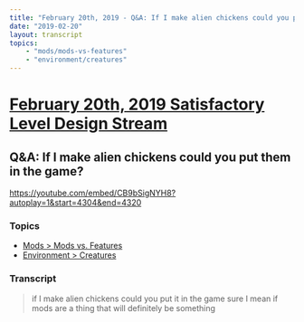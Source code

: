 ```yaml
---
title: "February 20th, 2019 - Q&A: If I make alien chickens could you put them in the game?"
date: "2019-02-20"
layout: transcript
topics: 
    - "mods/mods-vs-features"
    - "environment/creatures"
---
```

# [February 20th, 2019 Satisfactory Level Design Stream](../2019-02-20.md)
## Q&A: If I make alien chickens could you put them in the game?
https://youtube.com/embed/CB9bSigNYH8?autoplay=1&start=4304&end=4320
### Topics
* [Mods > Mods vs. Features](../topics/mods/mods-vs-features.md)
* [Environment > Creatures](../topics/environment/creatures.md)

### Transcript

> if I make alien chickens could you put
> it in the game sure I mean if mods are a
> thing that will definitely be something
